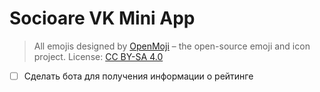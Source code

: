 # Socioare VK Mini App

> All emojis designed by [OpenMoji](https://openmoji.org/) – the open-source emoji and icon project. License: [CC BY-SA 4.0](https://creativecommons.org/licenses/by-sa/4.0/#)

- [ ] Сделать бота для получения информации о рейтинге
